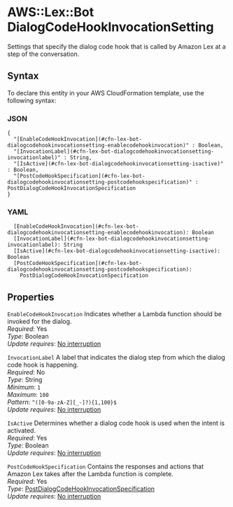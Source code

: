 # AWS::Lex::Bot DialogCodeHookInvocationSetting<a name="aws-properties-lex-bot-dialogcodehookinvocationsetting"></a>

Settings that specify the dialog code hook that is called by Amazon Lex at a step of the conversation\. 

## Syntax<a name="aws-properties-lex-bot-dialogcodehookinvocationsetting-syntax"></a>

To declare this entity in your AWS CloudFormation template, use the following syntax:

### JSON<a name="aws-properties-lex-bot-dialogcodehookinvocationsetting-syntax.json"></a>

```
{
  "[EnableCodeHookInvocation](#cfn-lex-bot-dialogcodehookinvocationsetting-enablecodehookinvocation)" : Boolean,
  "[InvocationLabel](#cfn-lex-bot-dialogcodehookinvocationsetting-invocationlabel)" : String,
  "[IsActive](#cfn-lex-bot-dialogcodehookinvocationsetting-isactive)" : Boolean,
  "[PostCodeHookSpecification](#cfn-lex-bot-dialogcodehookinvocationsetting-postcodehookspecification)" : PostDialogCodeHookInvocationSpecification
}
```

### YAML<a name="aws-properties-lex-bot-dialogcodehookinvocationsetting-syntax.yaml"></a>

```
  [EnableCodeHookInvocation](#cfn-lex-bot-dialogcodehookinvocationsetting-enablecodehookinvocation): Boolean
  [InvocationLabel](#cfn-lex-bot-dialogcodehookinvocationsetting-invocationlabel): String
  [IsActive](#cfn-lex-bot-dialogcodehookinvocationsetting-isactive): Boolean
  [PostCodeHookSpecification](#cfn-lex-bot-dialogcodehookinvocationsetting-postcodehookspecification): 
    PostDialogCodeHookInvocationSpecification
```

## Properties<a name="aws-properties-lex-bot-dialogcodehookinvocationsetting-properties"></a>

`EnableCodeHookInvocation`  <a name="cfn-lex-bot-dialogcodehookinvocationsetting-enablecodehookinvocation"></a>
Indicates whether a Lambda function should be invoked for the dialog\.  
*Required*: Yes  
*Type*: Boolean  
*Update requires*: [No interruption](https://docs.aws.amazon.com/AWSCloudFormation/latest/UserGuide/using-cfn-updating-stacks-update-behaviors.html#update-no-interrupt)

`InvocationLabel`  <a name="cfn-lex-bot-dialogcodehookinvocationsetting-invocationlabel"></a>
A label that indicates the dialog step from which the dialog code hook is happening\.  
*Required*: No  
*Type*: String  
*Minimum*: `1`  
*Maximum*: `100`  
*Pattern*: `^([0-9a-zA-Z][_-]?){1,100}$`  
*Update requires*: [No interruption](https://docs.aws.amazon.com/AWSCloudFormation/latest/UserGuide/using-cfn-updating-stacks-update-behaviors.html#update-no-interrupt)

`IsActive`  <a name="cfn-lex-bot-dialogcodehookinvocationsetting-isactive"></a>
Determines whether a dialog code hook is used when the intent is activated\.  
*Required*: Yes  
*Type*: Boolean  
*Update requires*: [No interruption](https://docs.aws.amazon.com/AWSCloudFormation/latest/UserGuide/using-cfn-updating-stacks-update-behaviors.html#update-no-interrupt)

`PostCodeHookSpecification`  <a name="cfn-lex-bot-dialogcodehookinvocationsetting-postcodehookspecification"></a>
Contains the responses and actions that Amazon Lex takes after the Lambda function is complete\.  
*Required*: Yes  
*Type*: [PostDialogCodeHookInvocationSpecification](aws-properties-lex-bot-postdialogcodehookinvocationspecification.md)  
*Update requires*: [No interruption](https://docs.aws.amazon.com/AWSCloudFormation/latest/UserGuide/using-cfn-updating-stacks-update-behaviors.html#update-no-interrupt)
